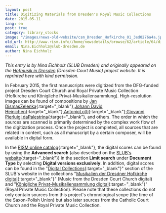 ```yaml
---
layout: post
title: Digitizing Materials from Dresden's Royal Music Collections
date: 2015-05-11
lang: en
post: true
category: library_stocks
image: "/images/news-old-website/csm_Dresden_Hofkirche_01_3ed0276a4a.jpg"
old_url: http://www.rism.info//home/newsdetails/browse/62/article/64/digitizing-materials-from-dresdens-royal-music-collections.html
email: Nina.Eichholz@slub-dresden.de
author: Nina Eichholz
---
```


_This entry is by Nina Eichholz (SLUB Dresden) and originally appeared on the [Hofmusik in Dresden](http://hofmusik.slub-dresden.de/news/details/single/digitalisierungsstart-im-projekt-hofkirche-und-koenigliche-privat-musikaliensammlung/ "external-link-new-window") (Dresden Court Music) project website. It is reprinted here with kind permission._

In February 2015, the first manuscripts were digitized from the DFG-funded project Dresden Court Church and Royal Private Music Collection (Hofkirche und Königliche Privat-Musikaliensammlung). High-resolution images can be found of compositions by [Jan DismasZelenka](http://digital.slub-dresden.de/id426608062){:target="_blank"},[Johann David Heinichen](http://digital.slub-dresden.de/id426600088){:target="_blank"},[AntonioLotti](http://digital.slub-dresden.de/id426603958){:target="_blank"},[Giovanni Pierluigi daPalestrina](http://digital.slub-dresden.de/id425726525){:target="_blank"}, and others. The order in which the sources are scanned is primarily determined by the complex work flow of the digitization process. Once the project is completed, all sources that are related in content, such as all manuscript by a certain composer, will be available in digital form.

In the [RISM online catalog](https://opac.rism.info/metaopac/start.do?View=rism){:target="_blank"}, the digital scores can be found by using the **Advanced search** (also described on the [SLUB's website](http://hofmusik.slub-dresden.de/recherche/){:target="_blank"}) in the section **Limit search** under **Document Type** by selecting **Digital versions exclusively**. In addition, digital scores can be found in the "[Digital Collections](http://digital.slub-dresden.de/en/digital-collections/){:target="_blank"}" section of the SLUB's website in the collections "[Musikalien der Dresdner Hofkirche digital](http://digital.slub-dresden.de/kollektionen/128/){:target="_blank"}" (Music from the Dresden Court Church digital) and "[Königliche Privat-Musikaliensammlung digital](http://digital.slub-dresden.de/kollektionen/115/){:target="_blank"}" (Royal Private Music Collection). Please note that these collections do not only contain sources from this project's chronological scope (the time of the Saxon-Polish Union) but also later sources from the Catholic Court Church and the Royal Private Music Collection.


